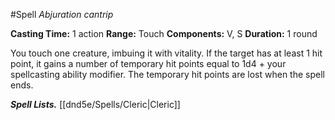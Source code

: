 #Spell
*Abjuration cantrip*

**Casting Time:** 1 action
**Range:** Touch
**Components:** V, S
**Duration:** 1 round

You touch one creature, imbuing it with vitality. If the target has at least 1 hit point, it gains a number of temporary hit points equal to 1d4 + your spellcasting ability modifier. The temporary hit points are lost when the spell ends.

***Spell Lists.*** [[dnd5e/Spells/Cleric\|Cleric]]